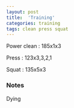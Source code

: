 ```yaml
---
layout: post
title:  'Training'
categories: training
tags: clean press squat
---
```


Power clean :   185x1x3

Press   :   123x3,3,2,1

Squat   :   135x5x3

### Notes

Dying
